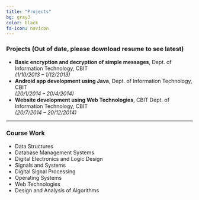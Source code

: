 ```yaml
---
title: "Projects"
bg: gray3
color: black
fa-icon: navicon
---
```

<h3>Projects (Out of date, please download resume to see latest)</h3>
<ul class="large">
	<li>
		<strong>Basic encryption and decryption of simple messages</strong>, Dept. of Information Technology, CBIT <br />
		<i>(1/10/2013 – 1/12/2013)</i>
	</li>
	<li>
		<strong>Android app development using Java</strong>, Dept. of Information Technology, CBIT  <br />
		<i>(20/1/2014 – 20/4/2014)</i>
	</li>
	<li>
		<strong>Website development using Web Technologies</strong>, CBIT Dept. of Information Technology, CBIT <br />
		<i>(20/7/2014 – 20/12/2014)</i>
	</li>
</ul>
<hr />
<h3>Course Work</h3>
<ul class="large">
	<li>Data Structures</li>
	<li>Database Management Systems</li>
	<li>Digital Electronics and Logic Design</li>
	<li>Signals and Systems</li>
	<li>Digital Signal Processing</li>
	<li>Operating Systems</li>
	<li>Web Technologies</li>
	<li>Design and Analysis of Algorithms</li>
</ul>

